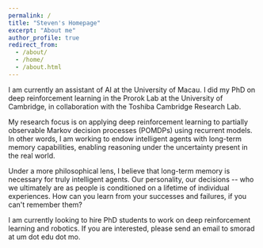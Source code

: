 ```yaml
---
permalink: /
title: "Steven's Homepage"
excerpt: "About me"
author_profile: true
redirect_from: 
  - /about/
  - /home/
  - /about.html
---
```


I am currently an assistant of AI at the University of Macau. I did my PhD on deep reinforcement learning in the Prorok Lab at the University of Cambridge, in collaboration with the Toshiba Cambridge Research Lab. 

My research focus is on applying deep reinforcement learning to partially observable Markov decision processes (POMDPs) using recurrent models. In other words, I am working to endow intelligent agents with long-term memory capabilities, enabling reasoning under the uncertainty present in the real world.

Under a more philosophical lens, I believe that long-term memory is necessary for truly intelligent agents. Our personality, our decisions -- who we ultimately are as people is conditioned on a lifetime of individual experiences. How can you learn from your successes and failures, if you can't remember them?

I am currently looking to hire PhD students to work on deep reinforcement learning and robotics. If you are interested, please send an email to smorad at um dot edu dot mo.